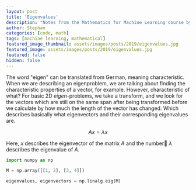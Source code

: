 ```yaml
---
layout: post
title: 'Eigenvalues'
description: "Notes from the Mathematics for Machine Learning course by Imperial College London"
author: Stephan
categories: [code, math]
tags: [machine learning, mathematical]
featured_image_thumbnail: assets/images/posts/2019/eigenvalues.jpg
featured_image: assets/images/posts/2019/eigenvalues.jpg
featured: false
hidden: false
---
```



The word "eigen" can be translated from German, meaning characteristic. When we are describing an eigenproblem, we are talking about finding the characteristic properties of a vector, for example. However, characteristic of what? For basic 2D _eigen_-problems, we take a transform, and we look for the vectors which are still on the same span after being transformed before we calculate by how much the length of the vector has changed. Which describes basically what eigenvectors and their corresponding eigenvalues are.

$$ Ax = \lambda{x} $$

Here, $x$ describes the eigenvector of the matrix $A$ and the number $\lambda$ describes the eigenvalue of $A$.

```python
import numpy as np

M = np.array([[1, 2], [3, 4]])

eigenvalues, eigenvectors = np.linalg.eig(M)
```
